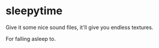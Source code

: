# sleepytime

Give it some nice sound files, it'll give you endless textures.

For falling asleep to.

